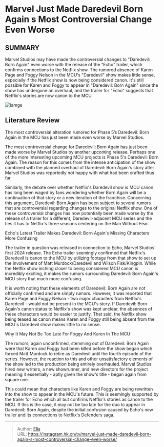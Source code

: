 # Marvel Just Made Daredevil Born Again s Most Controversial Change Even Worse


## SUMMARY 



  Marvel Studios may have made the controversial changes to &#34;Daredevil: Born Again&#34; even worse with the release of the &#34;Echo&#34; trailer, which confirms connections to the Netflix show.   The rumored absence of Karen Page and Foggy Nelson in the MCU&#39;s &#34;Daredevil&#34; show makes little sense, especially if the Netflix show is now being considered canon.   It&#39;s still possible for Karen and Foggy to appear in &#34;Daredevil: Born Again&#34; since the show has undergone an overhaul, and the trailer for &#34;Echo&#34; suggests that Netflix&#39;s stories are now canon to the MCU.  

![iamge](https://static1.srcdn.com/wordpress/wp-content/uploads/2024/01/marvel-netflix-daredevil-daredevil_-born-again.jpg)

## Literature Review
The most controversial alteration rumored for Phase 5’s Daredevil: Born Again in the MCU has just been made even worse by Marvel Studios.




The most controversial change for Daredevil: Born Again has just been made worse by Marvel Studios by another upcoming release. Perhaps one of the more interesting upcoming MCU projects is Phase 5&#39;s Daredevil: Born Again. The reason for this comes from the intense anticipation of the show combined with the planned overhaul of Daredevil: Born Again&#39;s story after Marvel Studios was reportedly not happy with what had been crafted thus far.




Similarly, the debate over whether Netflix&#39;s Daredevil show is MCU canon has long been waged by fans wondering whether Born Again will be a continuation of that story or a new iteration of the franchise. Concerning this argument, Daredevil: Born Again has been subject to several rumors that are controversial regarding changes to the original Netflix show. One of these controversial changes has now potentially been made worse by the release of a trailer for a different, Daredevil-adjacent MCU series and the ties it has to Netflix&#39;s three seasons centering on the Man Without Fear.


 Echo&#39;s Latest Trailer Makes Daredevil: Born Again&#39;s Missing Characters More Confusing 
          

The trailer in question was released in connection to Echo, Marvel Studios&#39; first 2024 release. The Echo trailer seemingly confirmed that Netflix&#39;s Daredevil is canon to the MCU by utilizing footage from that show to set up the involvement of Matt Murdock/Daredevil and Wilson Fisk/Kingpin. While the Netflix show inching closer to being considered MCU canon is incredibly exciting, it makes the rumors surrounding Daredevil: Born Again&#39;s MCU story that much more confusing.




It is worth noting that these elements of Daredevil: Born Again are not officially confirmed and are simply rumors. However, it was reported that Karen Page and Foggy Nelson - two major characters from Netflix&#39;s Daredevil - would not be present in the MCU&#39;s story. If Daredevil: Born Again&#39;s canon status to Netflix&#39;s show was kept unclear, the absences of these characters would be easier to justify. That said, the Netflix show being teased as canon means Karen and Foggy still being absent from the MCU&#39;s Daredevil show makes little to no sense.



 Why It May Not Be Too Late For Foggy And Karen In The MCU 
          

The rumors, again unconfirmed, stemming out of Daredevil: Born Again were that Karen and Foggy had been killed before the show began which forced Matt Murdock to retire as Daredevil until the fourth episode of the series. However, the reaction to this and other unsatisfactory elements of the show led to the production being entirely overhauled. Marvel Studios hired new writers, a new showrunner, and new directors for the project meaning it essentially - aptly given the show&#39;s title - began again from square one.




This could mean that characters like Karen and Foggy are being rewritten into the show to appear in the MCU&#39;s future. This is seemingly supported by the trailer for Echo which all but confirms Netflix&#39;s stories as canon to the MCU. If this is the case, it may not be too late for the duo to appear in Daredevil: Born Again, despite the initial confusion caused by Echo&#39;s new trailer and its connections to Netflix&#39;s Defenders saga.



---

> Author: [Ella](https://instagram.hk.cn/)  
> URL: https://instagram.hk.cn/tv/marvel-just-made-daredevil-born-again-s-most-controversial-change-even-worse/  

